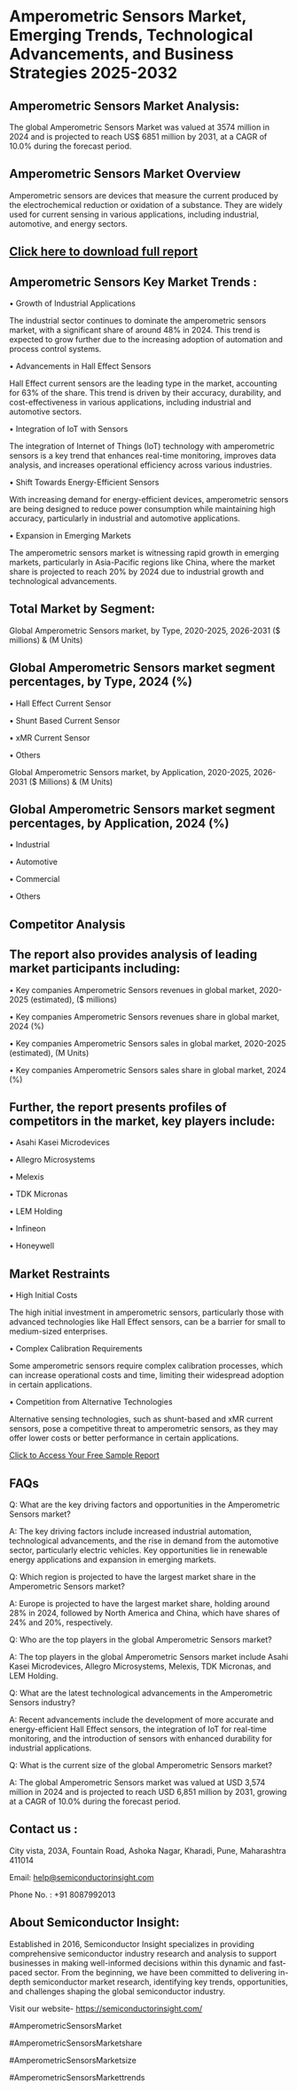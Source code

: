 Amperometric Sensors Market, Emerging Trends, Technological Advancements, and Business Strategies 2025-2032
=
Amperometric Sensors Market Analysis:
-
The global Amperometric Sensors Market was valued at 3574 million in 2024 and is projected to reach US$ 6851 million by 2031, at a CAGR of 10.0% during the forecast period.

Amperometric Sensors Market Overview
-
Amperometric sensors are devices that measure the current produced by the electrochemical reduction or oxidation of a substance. They are widely used for current sensing in various applications, including industrial, automotive, and energy sectors.

[Click here to download full report](https://semiconductorinsight.com/report/amperometric-sensors-market/)
-
Amperometric Sensors Key Market Trends  :
-
•	Growth of Industrial Applications

The industrial sector continues to dominate the amperometric sensors market, with a significant share of around 48% in 2024. This trend is expected to grow further due to the increasing adoption of automation and process control systems.

•	Advancements in Hall Effect Sensors

Hall Effect current sensors are the leading type in the market, accounting for 63% of the share. This trend is driven by their accuracy, durability, and cost-effectiveness in various applications, including industrial and automotive sectors.

•	Integration of IoT with Sensors

The integration of Internet of Things (IoT) technology with amperometric sensors is a key trend that enhances real-time monitoring, improves data analysis, and increases operational efficiency across various industries.

•	Shift Towards Energy-Efficient Sensors

With increasing demand for energy-efficient devices, amperometric sensors are being designed to reduce power consumption while maintaining high accuracy, particularly in industrial and automotive applications.

•	Expansion in Emerging Markets

The amperometric sensors market is witnessing rapid growth in emerging markets, particularly in Asia-Pacific regions like China, where the market share is projected to reach 20% by 2024 due to industrial growth and technological advancements.

Total Market by Segment:
-
Global Amperometric Sensors market, by Type, 2020-2025, 2026-2031 ($ millions) & (M Units)

Global Amperometric Sensors market segment percentages, by Type, 2024 (%)
-
•	Hall Effect Current Sensor

•	Shunt Based Current Sensor

•	xMR Current Sensor

•	Others

Global Amperometric Sensors market, by Application, 2020-2025, 2026-2031 ($ Millions) & (M Units)

Global Amperometric Sensors market segment percentages, by Application, 2024 (%)
-
•	Industrial

•	Automotive

•	Commercial

•	Others

Competitor Analysis
-
The report also provides analysis of leading market participants including:
-
•	Key companies Amperometric Sensors revenues in global market, 2020-2025 (estimated), ($ millions)

•	Key companies Amperometric Sensors revenues share in global market, 2024 (%)

•	Key companies Amperometric Sensors sales in global market, 2020-2025 (estimated), (M Units)

•	Key companies Amperometric Sensors sales share in global market, 2024 (%)

Further, the report presents profiles of competitors in the market, key players include:
-
•	Asahi Kasei Microdevices

•	Allegro Microsystems

•	Melexis

•	TDK Micronas

•	LEM Holding

•	Infineon

•	Honeywell

Market Restraints
-
•	High Initial Costs

The high initial investment in amperometric sensors, particularly those with advanced technologies like Hall Effect sensors, can be a barrier for small to medium-sized enterprises.

•	Complex Calibration Requirements

Some amperometric sensors require complex calibration processes, which can increase operational costs and time, limiting their widespread adoption in certain applications.

•	Competition from Alternative Technologies

Alternative sensing technologies, such as shunt-based and xMR current sensors, pose a competitive threat to amperometric sensors, as they may offer lower costs or better performance in certain applications.

[Click to Access Your Free Sample Report](https://semiconductorinsight.com/download-sample-report/?product_id=91091)

FAQs
-
Q: What are the key driving factors and opportunities in the Amperometric Sensors market?

A: The key driving factors include increased industrial automation, technological advancements, and the rise in demand from the automotive sector, particularly electric vehicles. Key opportunities lie in renewable energy applications and expansion in emerging markets.

Q: Which region is projected to have the largest market share in the Amperometric Sensors market?

A: Europe is projected to have the largest market share, holding around 28% in 2024, followed by North America and China, which have shares of 24% and 20%, respectively.

Q: Who are the top players in the global Amperometric Sensors market?

A: The top players in the global Amperometric Sensors market include Asahi Kasei Microdevices, Allegro Microsystems, Melexis, TDK Micronas, and LEM Holding.

Q: What are the latest technological advancements in the Amperometric Sensors industry?

A: Recent advancements include the development of more accurate and energy-efficient Hall Effect sensors, the integration of IoT for real-time monitoring, and the introduction of sensors with enhanced durability for industrial applications.

Q: What is the current size of the global Amperometric Sensors market?

A: The global Amperometric Sensors market was valued at USD 3,574 million in 2024 and is projected to reach USD 6,851 million by 2031, growing at a CAGR of 10.0% during the forecast period.

Contact us : 
-
City vista, 203A, Fountain Road, Ashoka Nagar, Kharadi, Pune, Maharashtra 411014

Email: help@semiconductorinsight.com

Phone No. : +91 8087992013

About Semiconductor Insight:
-
Established in 2016, Semiconductor Insight specializes in providing comprehensive semiconductor industry research and analysis to support businesses in making well-informed decisions within this dynamic and fast-paced sector. From the beginning, we have been committed to delivering in-depth semiconductor market research, identifying key trends, opportunities, and challenges shaping the global semiconductor industry.

Visit our website- https://semiconductorinsight.com/

#AmperometricSensorsMarket 

#AmperometricSensorsMarketshare

#AmperometricSensorsMarketsize

#AmperometricSensorsMarkettrends 
 
 

